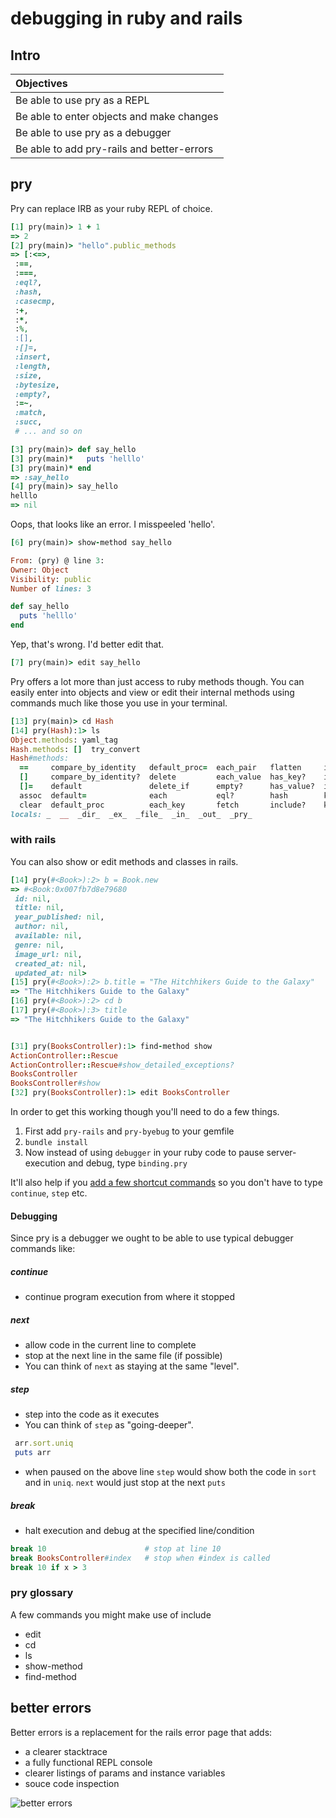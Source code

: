 # debugging in ruby and rails

## Intro

| Objectives                                 |
| :----                                      |
| Be able to use pry as a REPL               |
| Be able to enter objects and make changes  |
| Be able to use pry as a debugger           |
| Be able to add pry-rails and better-errors |



## pry

Pry can replace IRB as your ruby REPL of choice.  

```ruby
[1] pry(main)> 1 + 1
=> 2
[2] pry(main)> "hello".public_methods
=> [:<=>,
 :==,
 :===,
 :eql?,
 :hash,
 :casecmp,
 :+,
 :*,
 :%,
 :[],
 :[]=,
 :insert,
 :length,
 :size,
 :bytesize,
 :empty?,
 :=~,
 :match,
 :succ,
 # ... and so on

[3] pry(main)> def say_hello
[3] pry(main)*   puts 'helllo'
[3] pry(main)* end
=> :say_hello
[4] pry(main)> say_hello
helllo
=> nil
```
Oops, that looks like an error.  I misspeeled 'hello'.

```ruby
[6] pry(main)> show-method say_hello

From: (pry) @ line 3:
Owner: Object
Visibility: public
Number of lines: 3

def say_hello
  puts 'helllo'
end
```
Yep, that's wrong. I'd better edit that.
```ruby
[7] pry(main)> edit say_hello
```


Pry offers a lot more than just access to ruby methods though. 
You can easily enter into objects and view or edit their internal methods using commands much like those you use in your terminal.
```ruby
[13] pry(main)> cd Hash
[14] pry(Hash):1> ls
Object.methods: yaml_tag
Hash.methods: []  try_convert
Hash#methods:
  ==     compare_by_identity   default_proc=  each_pair   flatten     index    key?     merge!             reject   shift  to_hash  values_at
  []     compare_by_identity?  delete         each_value  has_key?    inspect  keys     pretty_print        reject!  size   to_s
  []=    default               delete_if      empty?      has_value?  invert   length   pretty_print_cycle  replace  store  update
  assoc  default=              each           eql?        hash        keep_if  member?  rassoc              select   to_a   value?
  clear  default_proc          each_key       fetch       include?    key      merge    rehash              select!  to_h   values
locals: _  __  _dir_  _ex_  _file_  _in_  _out_  _pry_

```


### with rails

You can also show or edit methods and classes in rails.

```ruby
[14] pry(#<Book>):2> b = Book.new
=> #<Book:0x007fb7d8e79680
 id: nil,
 title: nil,
 year_published: nil,
 author: nil,
 available: nil,
 genre: nil,
 image_url: nil,
 created_at: nil,
 updated_at: nil>
[15] pry(#<Book>):2> b.title = "The Hitchhikers Guide to the Galaxy"
=> "The Hitchhikers Guide to the Galaxy"
[16] pry(#<Book>):2> cd b
[17] pry(#<Book>):3> title
=> "The Hitchhikers Guide to the Galaxy"


[31] pry(BooksController):1> find-method show
ActionController::Rescue
ActionController::Rescue#show_detailed_exceptions?
BooksController
BooksController#show
[32] pry(BooksController):1> edit BooksController

```

In order to get this working though you'll need to do a few things.

1. First add `pry-rails` and `pry-byebug` to your gemfile
2. `bundle install`
3. Now instead of using `debugger` in your ruby code to pause server-execution and debug, type `binding.pry`

It'll also help if you [add a few shortcut commands](https://github.com/deivid-rodriguez/pry-byebug#matching-byebug-behaviour) so you don't have to type `continue`, `step` etc.


####  Debugging
Since pry is a debugger we ought to be able to use typical debugger commands like:
##### continue 
- continue program execution from where it stopped
##### next
- allow code in the current line to complete
- stop at the next line in the same file (if possible)
- You can think of `next` as staying at the same "level".

##### step 
- step into the code as it executes
- You can think of `step` as "going-deeper".

```ruby
 arr.sort.uniq
 puts arr
```
- when paused on the above line `step` would show both the code in `sort` and in `uniq`.  `next` would just stop at the next `puts`
  
##### break
- halt execution and debug at the specified line/condition
```ruby
break 10                      # stop at line 10
break BooksController#index   # stop when #index is called 
break 10 if x > 3
```


### pry glossary

A few commands you might make use of include
- edit
- cd 
- ls
- show-method
- find-method


## better errors

Better errors is a replacement for the rails error page that adds:
* a clearer stacktrace
* a fully functional REPL console
* clearer listings of params and instance variables
* souce code inspection

![better errors](https://camo.githubusercontent.com/3fa6840d5e20236b4f768d6ed4b42421ba7c2f21/68747470733a2f2f692e696d6775722e636f6d2f367a42474141622e706e67)

